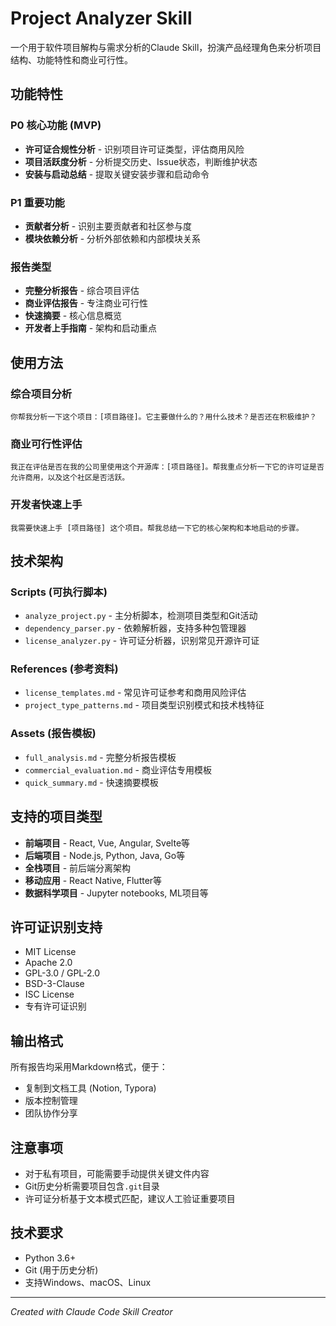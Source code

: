 # Project Analyzer Skill

一个用于软件项目解构与需求分析的Claude Skill，扮演产品经理角色来分析项目结构、功能特性和商业可行性。

## 功能特性

### P0 核心功能 (MVP)
- **许可证合规性分析** - 识别项目许可证类型，评估商用风险
- **项目活跃度分析** - 分析提交历史、Issue状态，判断维护状态
- **安装与启动总结** - 提取关键安装步骤和启动命令

### P1 重要功能
- **贡献者分析** - 识别主要贡献者和社区参与度
- **模块依赖分析** - 分析外部依赖和内部模块关系

### 报告类型
- **完整分析报告** - 综合项目评估
- **商业评估报告** - 专注商业可行性
- **快速摘要** - 核心信息概览
- **开发者上手指南** - 架构和启动重点

## 使用方法

### 综合项目分析
```
你帮我分析一下这个项目：[项目路径]。它主要做什么的？用什么技术？是否还在积极维护？
```

### 商业可行性评估
```
我正在评估是否在我的公司里使用这个开源库：[项目路径]。帮我重点分析一下它的许可证是否允许商用，以及这个社区是否活跃。
```

### 开发者快速上手
```
我需要快速上手 [项目路径] 这个项目。帮我总结一下它的核心架构和本地启动的步骤。
```

## 技术架构

### Scripts (可执行脚本)
- `analyze_project.py` - 主分析脚本，检测项目类型和Git活动
- `dependency_parser.py` - 依赖解析器，支持多种包管理器
- `license_analyzer.py` - 许可证分析器，识别常见开源许可证

### References (参考资料)
- `license_templates.md` - 常见许可证参考和商用风险评估
- `project_type_patterns.md` - 项目类型识别模式和技术栈特征

### Assets (报告模板)
- `full_analysis.md` - 完整分析报告模板
- `commercial_evaluation.md` - 商业评估专用模板
- `quick_summary.md` - 快速摘要模板

## 支持的项目类型

- **前端项目** - React, Vue, Angular, Svelte等
- **后端项目** - Node.js, Python, Java, Go等
- **全栈项目** - 前后端分离架构
- **移动应用** - React Native, Flutter等
- **数据科学项目** - Jupyter notebooks, ML项目等

## 许可证识别支持

- MIT License
- Apache 2.0
- GPL-3.0 / GPL-2.0
- BSD-3-Clause
- ISC License
- 专有许可证识别

## 输出格式

所有报告均采用Markdown格式，便于：
- 复制到文档工具 (Notion, Typora)
- 版本控制管理
- 团队协作分享

## 注意事项

- 对于私有项目，可能需要手动提供关键文件内容
- Git历史分析需要项目包含`.git`目录
- 许可证分析基于文本模式匹配，建议人工验证重要项目

## 技术要求

- Python 3.6+
- Git (用于历史分析)
- 支持Windows、macOS、Linux

---

*Created with Claude Code Skill Creator*